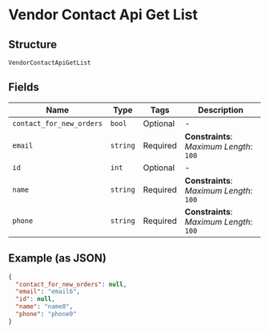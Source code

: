 
# Vendor Contact Api Get List

## Structure

`VendorContactApiGetList`

## Fields

| Name | Type | Tags | Description |
|  --- | --- | --- | --- |
| `contact_for_new_orders` | `bool` | Optional | - |
| `email` | `string` | Required | **Constraints**: *Maximum Length*: `100` |
| `id` | `int` | Optional | - |
| `name` | `string` | Required | **Constraints**: *Maximum Length*: `100` |
| `phone` | `string` | Required | **Constraints**: *Maximum Length*: `100` |

## Example (as JSON)

```json
{
  "contact_for_new_orders": null,
  "email": "email6",
  "id": null,
  "name": "name0",
  "phone": "phone0"
}
```

